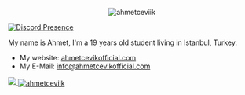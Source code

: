 <!-- STARTED:: Profile Views Area -->
<p align="center"> <img src="https://komarev.com/ghpvc/?username=ahmetceviik&label=Profile%20views&color=0e75b6&style=flat" alt="ahmetceviik" /> </p>
<!-- END:: Profile Views Area -->

<!-- STARTED:: Discord Area -->
[![Discord Presence](https://lanyard-profile-readme.vercel.app/api/742048552364146708)](https://discord.com/users/742048552364146708)
<!-- END:: Discord Area -->

<!-- STARTED:: About Me Area -->
My name is Ahmet, I'm a 19 years old student living in Istanbul, Turkey.

- My website: [ahmetcevikofficial.com](https://ahmetcevikofficial.com)
- My E-Mail: [info@ahmetcevikofficial.com](mailto:info@ahmetcevikofficial.com)
<!-- END:: About Me Area -->

<!-- STARTED:: Github Status Area -->
<a href="https://github.com/ahmetceviik" alt="ahmetceviik github status">
    <img src="https://github-readme-stats.vercel.app/api?username=ahmetceviik&count_private=true&hide_border=true&show_icons=true&include_all_commits=true&bg_color=0d1117&title_color=218ee6&text_color=FFFFFF&icon_color=218ee6">
    <img align="center" src="https://github-readme-stats.vercel.app/api/top-langs?username=ahmetceviik&show_icons=true&theme=nord&title_color=218ee6&hide_border=true&locale=en&layout=compact" alt="ahmetceviik" />

</a>
<!-- END:: Github Status Area -->

